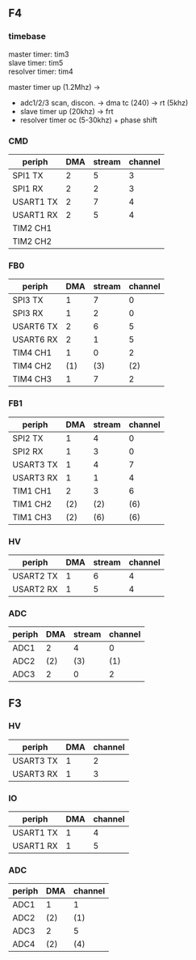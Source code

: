 ## F4 ##
### timebase ###
master timer: tim3  
slave timer: tim5  
resolver timer: tim4  

master timer up (1.2Mhz) ->
- adc1/2/3 scan, discon. -> dma tc (240) -> rt (5khz) 
- slave timer up (20khz) -> frt 
- resolver timer oc (5-30khz) + phase shift

### CMD ###
| periph | DMA | stream | channel |
| --- | --- | --- | --- |
| SPI1 TX | 2 | 5 | 3 |
| SPI1 RX | 2 | 2 | 3 |
| USART1 TX | 2 | 7 | 4 |
| USART1 RX | 2 | 5 | 4 |
| TIM2 CH1 |  |  |  |
| TIM2 CH2 |  |  |  |

### FB0 ###
| periph | DMA | stream | channel |
| --- | --- | --- | --- |
| SPI3 TX | 1 | 7 | 0 |
| SPI3 RX | 1 | 2 | 0 |
| USART6 TX | 2 | 6 | 5 |
| USART6 RX | 2 | 1 | 5 |
| TIM4 CH1 | 1 | 0 | 2 |
| TIM4 CH2 | (1) | (3) | (2) |
| TIM4 CH3 | 1 | 7 | 2 |

### FB1 ###
| periph | DMA | stream | channel |
| --- | --- | --- | --- |
| SPI2 TX | 1 | 4 | 0 |
| SPI2 RX | 1 | 3 | 0 |
| USART3 TX | 1 | 4 | 7 |
| USART3 RX | 1 | 1 | 4 |
| TIM1 CH1 | 2 | 3 | 6 |
| TIM1 CH2 | (2) | (2) | (6) |
| TIM1 CH3 | (2) | (6) | (6) |

### HV ###
| periph | DMA | stream | channel |
| --- | --- | --- | --- |
| USART2 TX | 1 | 6 | 4 |
| USART2 RX | 1 | 5 | 4 |

### ADC ###
| periph | DMA | stream | channel |
| --- | --- | --- | --- |
| ADC1 | 2 | 4 | 0 |
| ADC2 | (2) | (3) | (1) |
| ADC3 | 2 | 0 | 2 |


## F3 ##
### HV ###
| periph | DMA | channel |
| --- | --- | --- |
| USART3 TX | 1 | 2 |
| USART3 RX | 1 | 3 |

### IO ###
| periph | DMA | channel |
| --- | --- | --- |
| USART1 TX | 1 | 4 |
| USART1 RX | 1 | 5 |

### ADC ###
| periph | DMA | channel |
| --- | --- | --- |
| ADC1 | 1 | 1 |
| ADC2 | (2) | (1) |
| ADC3 | 2 | 5 |
| ADC4 | (2) | (4) |

